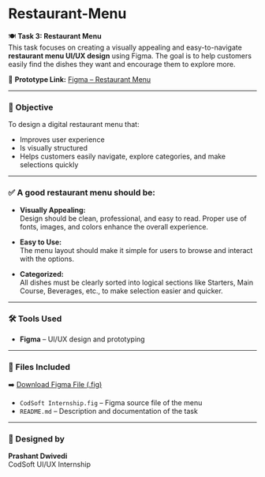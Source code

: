 # Restaurant-Menu

🍽️ **Task 3: Restaurant Menu**  
This task focuses on creating a visually appealing and easy-to-navigate **restaurant menu UI/UX design** using Figma. The goal is to help customers easily find the dishes they want and encourage them to explore more.

🔗 **Prototype Link:** [Figma – Restaurant Menu](https://www.figma.com/proto/MrEkFT4EiA0laWZQHUXzcQ/CodSoft-Internship?page-id=1%3A3&node-id=58-11&p=f&viewport=168%2C253%2C0.16&t=WseqFcVxTXzOddrv-1&scaling=scale-down&content-scaling=fixed&starting-point-node-id=58%3A11)

---

### 🎯 Objective

To design a digital restaurant menu that:

- Improves user experience
- Is visually structured
- Helps customers easily navigate, explore categories, and make selections quickly

---

### ✅ A good restaurant menu should be:

- **Visually Appealing:**  
  Design should be clean, professional, and easy to read. Proper use of fonts, images, and colors enhance the overall experience.

- **Easy to Use:**  
  The menu layout should make it simple for users to browse and interact with the options.

- **Categorized:**  
  All dishes must be clearly sorted into logical sections like Starters, Main Course, Beverages, etc., to make selection easier and quicker.

---

### 🛠️ Tools Used

- **Figma** – UI/UX design and prototyping

---

### 📁 Files Included

➡️ [Download Figma File (.fig)](./CodSoft%20Internship.fig)
- `CodSoft Internship.fig` – Figma source file of the menu
- `README.md` – Description and documentation of the task

---

### 👤 Designed by

**Prashant Dwivedi**  
CodSoft UI/UX Internship  
